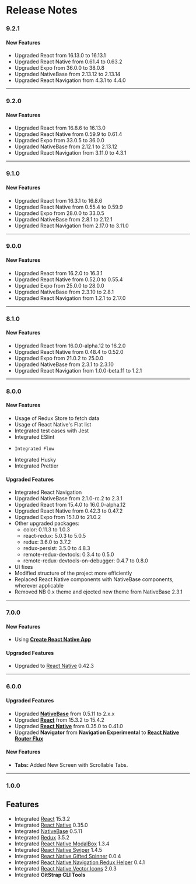 # Release Notes

### 9.2.1

#### New Features

- Upgraded React from 16.13.0 to 16.13.1
- Upgraded React Native from 0.61.4 to 0.63.2
- Upgraded Expo from 36.0.0 to 38.0.8
- Upgraded NativeBase from 2.13.12 to 2.13.14
- Upgraded React Navigation from 4.3.1 to 4.4.0

---

### 9.2.0

#### New Features

- Upgraded React from 16.8.6 to 16.13.0
- Upgraded React Native from 0.59.9 to 0.61.4
- Upgraded Expo from 33.0.5 to 36.0.0
- Upgraded NativeBase from 2.12.1 to 2.13.12
- Upgraded React Navigation from 3.11.0 to 4.3.1

---

### 9.1.0

#### New Features

- Upgraded React from 16.3.1 to 16.8.6
- Upgraded React Native from 0.55.4 to 0.59.9
- Upgraded Expo from 28.0.0 to 33.0.5
- Upgraded NativeBase from 2.8.1 to 2.12.1
- Upgraded React Navigation from 2.17.0 to 3.11.0

---

### 9.0.0

#### New Features

- Upgraded React from 16.2.0 to 16.3.1
- Upgraded React Native from 0.52.0 to 0.55.4
- Upgraded Expo from 25.0.0 to 28.0.0
- Upgraded NativeBase from 2.3.10 to 2.8.1
- Upgraded React Navigation from 1.2.1 to 2.17.0

---

### 8.1.0

#### New Features

- Upgraded React from 16.0.0-alpha.12 to 16.2.0
- Upgraded React Native from 0.48.4 to 0.52.0
- Upgraded Expo from 21.0.2 to 25.0.0
- Upgraded NativeBase from 2.3.1 to 2.3.10
- Upgraded React Navigation from 1.0.0-beta.11 to 1.2.1

---

### 8.0.0

#### New Features

- Usage of Redux Store to fetch data
- Usage of React Native's Flat list
- Integrated test cases with Jest
- Integrated ESlint
-     Integrated Flow
- Integrated Husky
- Integrated Prettier

#### Upgraded Features

- Integrated React Navigation
- Upgraded NativeBase from 2.1.0-rc.2 to 2.3.1
- Upgraded React from 15.4.0 to 16.0.0-alpha.12
- Upgraded React Native from 0.42.3 to 0.47.2
- Upgraded Expo from 15.1.0 to 21.0.2
- Other upgraded packages:
  - color: 0.11.3 to 1.0.3
  - react-redux: 5.0.3 to 5.0.5
  - redux: 3.6.0 to 3.7.2
  - redux-persist: 3.5.0 to 4.8.3
  - remote-redux-devtools: 0.3.4 to 0.5.0
  - remote-redux-devtools-on-debugger: 0.4.7 to 0.8.0
- UI fixes
- Modified structure of the project more efficiently
- Replaced React Native components with NativeBase components, wherever applicable
- Removed NB 0.x theme and ejected new theme from NativeBase 2.3.1

---

### 7.0.0

#### New Features

- Using [**Create React Native App**](https://github.com/react-community/create-react-native-app)

#### Upgraded Features

- Upgraded to [React Native](https://github.com/facebook/react-native) 0.42.3

---

### 6.0.0

#### Upgraded Features

- Upgraded [**NativeBase**](https://github.com/GeekyAnts/NativeBase) from 0.5.11 to 2.x.x
- Upgraded [**React**](https://facebook.github.io/react/) from 15.3.2 to 15.4.2
- Upgraded [**React Native**](https://github.com/facebook/react-native) from 0.35.0 to 0.41.0
- Upgraded **Navigator** from **Navigation Experimental** to [**React Native Router Flux**](https://github.com/aksonov/react-native-router-flux)

#### New Features

- **Tabs:** Added New Screen with Scrollable Tabs.

---

### 1.0.0

## Features

- Integrated [React](https://facebook.github.io/react/) 15.3.2
- Integrated [React Native](https://github.com/facebook/react-native) 0.35.0
- Integrated [NativeBase](http://nativebase.io/) 0.5.11
- Integrated [Redux](https://github.com/reactjs/redux) 3.5.2
- Integrated [React Native ModalBox](https://github.com/maxs15/react-native-modalbox) 1.3.4
- Integrated [React Native Swiper](https://github.com/leecade/react-native-swiper) 1.4.5
- Integrated [React Native Gifted Spinner](https://github.com/FaridSafi/react-native-gifted-spinner) 0.0.4
- Integrated [React Native Navigation Redux Helper](https://github.com/bakery/react-native-navigation-redux-helpers) 0.4.1
- Integrated [React Native Vector Icons](https://github.com/oblador/react-native-vector-icons) 2.0.3
- Integrated **GitStrap CLI Tools**
